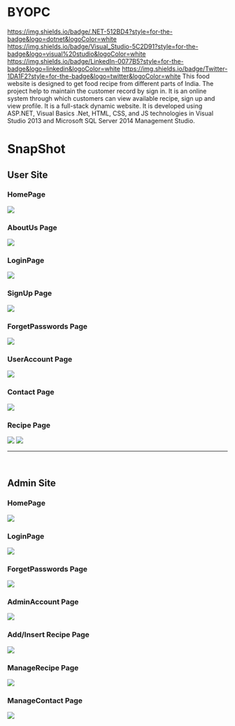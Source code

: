 # BYOPC
https://img.shields.io/badge/.NET-512BD4?style=for-the-badge&logo=dotnet&logoColor=white
https://img.shields.io/badge/Visual_Studio-5C2D91?style=for-the-badge&logo=visual%20studio&logoColor=white
https://img.shields.io/badge/LinkedIn-0077B5?style=for-the-badge&logo=linkedin&logoColor=white
https://img.shields.io/badge/Twitter-1DA1F2?style=for-the-badge&logo=twitter&logoColor=white
This food website is designed to get food recipe from different parts of India.
The project help to maintain the customer record by sign in. 
It is an online system through which customers can view available recipe, sign up and view profile. 
It is a full-stack dynamic website.
It is developed using ASP.NET, Visual Basics .Net, HTML, CSS, and JS technologies in Visual Studio 2013 and Microsoft SQL Server 2014 Management Studio.


<h1>SnapShot</h1>

<h2>User Site</h2>
<h3>HomePage</h3>
<img src="https://github.com/ShubhamRavani/BYOPC/blob/master/Snapshot/Home.jpg"></img>
<h3>AboutUs Page</h3>
<img src="https://github.com/ShubhamRavani/BYOPC/blob/master/Snapshot/About.jpg"></img>
<h3>LoginPage</h3>
<img src="https://github.com/ShubhamRavani/BYOPC/blob/master/Snapshot/Login.jpg"></img>
<h3>SignUp Page</h3>
<img src="https://github.com/ShubhamRavani/BYOPC/blob/master/Snapshot/SignUp.jpg"></img>
<h3>ForgetPasswords Page</h3>
<img src="https://github.com/ShubhamRavani/BYOPC/blob/master/Snapshot/ForgetPass.jpg"></img>
<h3>UserAccount Page</h3>
<img src="https://github.com/ShubhamRavani/BYOPC/blob/master/Snapshot/UserAccount.jpg"></img>
<h3>Contact Page</h3>
<img src="https://github.com/ShubhamRavani/BYOPC/blob/master/Snapshot/Contact.jpg"></img>
<h3>Recipe Page</h3>
<img src="https://github.com/ShubhamRavani/BYOPC/blob/master/Snapshot/Recipe1.jpg"></img>
<img src="https://github.com/ShubhamRavani/BYOPC/blob/master/Snapshot/Recipe2.jpg"></img>
<br />
<hr>
<br/>
<h2>Admin Site</h2>
<h3>HomePage</h3>
<img src="https://github.com/ShubhamRavani/BYOPC/blob/master/Snapshot/AdminHome.jpg"></img>
<h3>LoginPage</h3>
<img src="https://github.com/ShubhamRavani/BYOPC/blob/master/Snapshot/AdminLogin.jpg"></img>
<h3>ForgetPasswords Page</h3>
<img src="https://github.com/ShubhamRavani/BYOPC/blob/master/Snapshot/AdminForget.jpg"></img>
<h3>AdminAccount Page</h3>
<img src="https://github.com/ShubhamRavani/BYOPC/blob/master/Snapshot/AdminAccount.jpg"></img>
<h3>Add/Insert Recipe Page</h3>
<img src="https://github.com/ShubhamRavani/BYOPC/blob/master/Snapshot/AddRecipe.jpg"></img>
<h3>ManageRecipe Page</h3>
<img src="https://github.com/ShubhamRavani/BYOPC/blob/master/Snapshot/ManageRecipe.jpg"></img>
<h3>ManageContact Page</h3>
<img src="https://github.com/ShubhamRavani/BYOPC/blob/master/Snapshot/ManageContact.jpg"></img>


